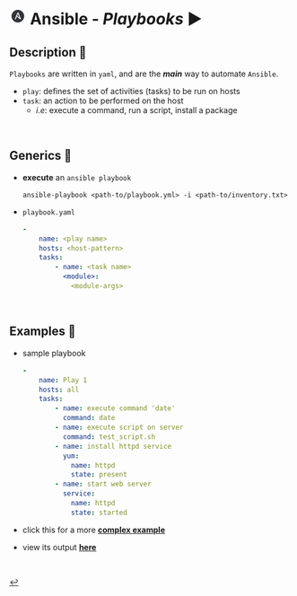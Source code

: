 # <img src="../../assets/img/ansible.png" width="30px"> **Ansible** - ***Playbooks*** ▶️

## **Description** 👀
`Playbooks` are written in `yaml`, and are the ***main*** way to automate `Ansible`.

* `play`: defines the set of activities (tasks) to be run on hosts
* `task`: an action to be performed on the host
  * *i.e*: execute a command, run a script, install a package

<br />

## **Generics** 📝

* **execute** an `ansible playbook`

    ```shell
    ansible-playbook <path-to/playbook.yml> -i <path-to/inventory.txt>
    ```

* `playbook.yaml`

    ```yaml
    -
        name: <play name>
        hosts: <host-pattern>
        tasks:
            - name: <task name>
              <module>:
                <module-args>
    ```


<br />


## **Examples** 🧩

* sample playbook

    ```yaml
    -
        name: Play 1
        hosts: all
        tasks:
            - name: execute command 'date'
              command: date
            - name: execute script on server
              command: test_script.sh
            - name: install httpd service
              yum:
                name: httpd
                state: present
            - name: start web server
              service: 
                name: httpd
                state: started
    ```

* click this for a more [**complex example**](./sample-playbook.md)
* view its output [**here**](./sample-out.md)

<br />

[↩️](../README.md)
